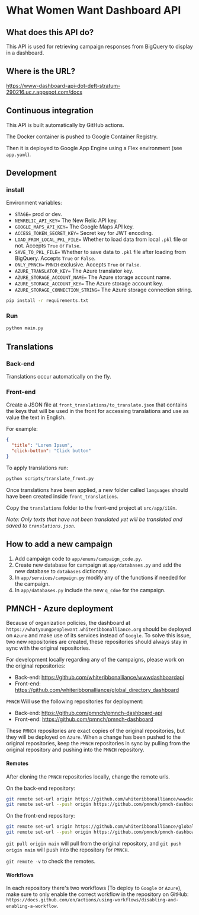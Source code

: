 # What Women Want Dashboard API

## What does this API do?

This API is used for retrieving campaign responses from BigQuery to display in a dashboard.

## Where is the URL?

https://www-dashboard-api-dot-deft-stratum-290216.uc.r.appspot.com/docs

## Continuous integration

This API is built automatically by GitHub actions.

The Docker container is pushed to Google Container Registry.

Then it is deployed to Google App Engine using a Flex environment (see `app.yaml`).

## Development

### install

Environment variables:

- `STAGE=` prod or dev.
- `NEWRELIC_API_KEY=` The New Relic API key.
- `GOOGLE_MAPS_API_KEY=` The Google Maps API key.
- `ACCESS_TOKEN_SECRET_KEY=` Secret key for JWT encoding.
- `LOAD_FROM_LOCAL_PKL_FILE=` Whether to load data from local `.pkl` file or not. Accepts `True` or `False`.
- `SAVE_TO_PKL_FILE=` Whether to save data to `.pkl` file after loading from BigQuery. Accepts `True` or `False`.
- `ONLY_PMNCH=` `PMNCH` exclusive. Accepts `True` or `False`.
- `AZURE_TRANSLATOR_KEY=` The Azure translator key.
- `AZURE_STORAGE_ACCOUNT_NAME=` The Azure storage account name.
- `AZURE_STORAGE_ACCOUNT_KEY=` The Azure storage account key.
- `AZURE_STORAGE_CONNECTION_STRING=` The Azure storage connection string.

```bash
pip install -r requirements.txt
```

### Run

```bash
python main.py
```

## Translations

### Back-end

Translations occur automatically on the fly.

### Front-end

Create a JSON file at `front_translations/to_translate.json` that contains the keys that will be used in the front for
accessing translations and use as value the text in English.

For example:

```json
{
  "title": "Lorem Ipsum",
  "click-button": "Click button"
}
```

To apply translations run:

```bash
python scripts/translate_front.py
```

Once translations have been applied, a new folder called `languages` should have been created
inside `front_translations`.

Copy the `translations` folder to the front-end project at `src/app/i18n`.

*Note: Only texts that have not been translated yet will be translated and saved to `translations.json`.*

## How to add a new campaign

1. Add campaign code to `app/enums/campaign_code.py`.
2. Create new database for campaign at `app/databases.py` and add the new database to `databases` dictionary.
3. In `app/services/campaign.py` modify any of the functions if needed for the campaign.
4. In `app/databases.py` include the new `q_cdoe` for the campaign.

## PMNCH - Azure deployment

Because of organization policies, the dashboard at `https://whatyoungpeoplewant.whiteribbonalliance.org` should be
deployed on `Azure` and make use of its services instead of `Google`. To solve this issue, two new repositories are
created, these repositories should always stay in sync with the original repositories.

For development locally regarding any of the campaigns, please work on the original repositories:

- Back-end: https://github.com/whiteribbonalliance/wwwdashboardapi
- Front-end: https://github.com/whiteribbonalliance/global_directory_dashboard

`PMNCH` Will use the following repositories for deployment:

- Back-end: https://github.com/pmnch/pmnch-dashboard-api
- Front-end: https://github.com/pmnch/pmnch-dashboard

These `PMNCH` repositories are exact copies of the original repositories, but they will be deployed on `Azure`.
When a change has been pushed to the original repositories, keep the `PMNCH` repositories in sync by pulling from
the original repository and pushing into the `PMNCH` repository.

#### Remotes

After cloning the `PMNCH` repositories locally, change the remote urls.

On the back-end repository:

```bash
git remote set-url origin https://github.com/whiteribbonalliance/wwwdashboardapi.git
git remote set-url --push origin https://github.com/pmnch/pmnch-dashboard-api.git
```

On the front-end repository:

```bash
git remote set-url origin https://github.com/whiteribbonalliance/global_directory_dashboard.git
git remote set-url --push origin https://github.com/pmnch/pmnch-dashboard.git
```

`git pull origin main` will pull from the original repository, and `git push origin main` will push into the repository
for `PMNCH`.

`git remote -v` to check the remotes.

#### Workflows

In each repository there's two workflows (To deploy to `Google` or `Azure`), make sure to only enable the correct
workflow in
the repository on GitHub: `https://docs.github.com/en/actions/using-workflows/disabling-and-enabling-a-workflow`.